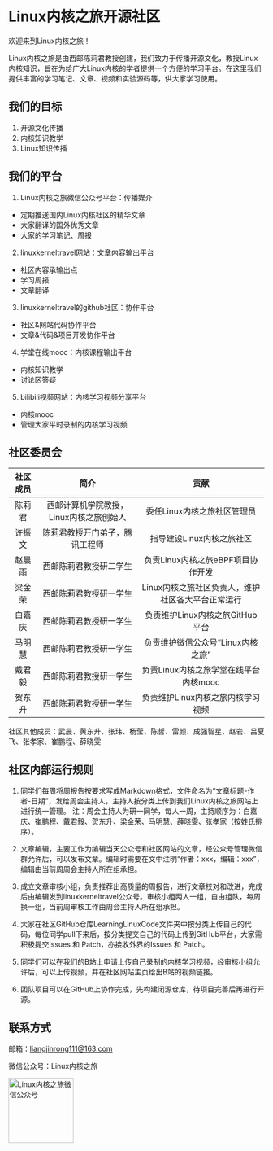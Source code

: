 # Linux内核之旅开源社区

欢迎来到Linux内核之旅！

Linux内核之旅是由西邮陈莉君教授创建，我们致力于传播开源文化，教授Linux内核知识，旨在为给广大Linux内核的学者提供一个方便的学习平台。在这里我们提供丰富的学习笔记、文章、视频和实验源码等，供大家学习使用。

## 我们的目标
1. 开源文化传播
2. 内核知识教学
3. Linux知识传播

## 我们的平台
1. Linux内核之旅微信公众号平台：传播媒介
- 定期推送国内Linux内核社区的精华文章
- 大家翻译的国外优秀文章
- 大家的学习笔记、周报
2. linuxkerneltravel网站：文章内容输出平台
- 社区内容承输出点
- 学习周报
- 文章翻译
3. linuxkerneltravel的github社区：协作平台
- 社区&网站代码协作平台
- 文章&代码&项目开发协作平台
4. 学堂在线mooc：内核课程输出平台
- 内核知识教学
- 讨论区答疑
5. bilibili视频网站：内核学习视频分享平台
- 内核mooc
- 管理大家平时录制的内核学习视频

## 社区委员会

| 社区成员 |                  简介                   |                       贡献                        |
| :------: | :-------------------------------------: | :-----------------------------------------------: |
|  陈莉君  | 西邮计算机学院教授，Linux内核之旅创始人 |            委任Linux内核之旅社区管理员            |
|  许振文  |     陈莉君教授开门弟子，腾讯工程师      |             指导建设Linux内核之旅社区             |
|  赵晨雨  |         西邮陈莉君教授研二学生          |         负责Linux内核之旅eBPF项目协作开发         |
|  梁金荣  |         西邮陈莉君教授研一学生          | Linux内核之旅社区负责人，维护社区各大平台正常运行 |
|  白嘉庆  |         西邮陈莉君教授研一学生          |          负责维护Linux内核之旅GitHub平台          |
|  马明慧  |         西邮陈莉君教授研一学生          |         负责维护微信公众号“Linux内核之旅”         |
|  戴君毅  |         西邮陈莉君教授研一学生          |       负责Linux内核之旅学堂在线平台内核mooc       |
|  贺东升  |         西邮陈莉君教授研一学生          |         负责维护Linux内核之旅内核学习视频         |

社区其他成员：武晨、黄东升、张玮、杨莹、陈哲、雷颜、成强智星、赵岩、吕夏飞、张孝家、崔鹏程、薛晓雯

## 社区内部运行规则

1. 同学们每周将周报告按要求写成Markdown格式，文件命名为“文章标题-作者-日期”，发给周会主持人，主持人按分类上传到我们Linux内核之旅网站上进行统一管理。
注：周会主持人为研一同学，每人一周，主持顺序为：白嘉庆、崔鹏程、戴君毅、贺东升、梁金荣、马明慧、薛晓雯、张孝家（按姓氏排序）。

2. 文章编辑，主要工作为编辑当天公众号和社区网站的文章，经公众号管理微信群允许后，可以发布文章。编辑时需要在文中注明“作者：xxx，编辑：xxx”，编辑由当前周周会主持人所在组承担。

3. 成立文章审核小组，负责推荐出高质量的周报告，进行文章校对和改进，完成后由编辑发到linuxkerneltravel公众号。审核小组两人一组，自由组队，每周换一组，当前周审核工作由周会主持人所在组承担。

4. 大家在社区GitHub仓库LearningLinuxCode文件夹中按分类上传自己的代码，每位同学pull下来后，按分类提交自己的代码上传到GitHub平台，大家需积极提交Issues 和 Patch，亦接收外界的Issues 和 Patch。

5. 同学们可以在我们的B站上申请上传自己录制的内核学习视频，经审核小组允许后，可以上传视频，并在社区网站主页给出B站的视频链接。

6. 团队项目可以在GitHub上协作完成，先构建闭源仓库，待项目完善后再进行开源。


## 联系方式
邮箱：liangjinrong111@163.com


微信公众号：Linux内核之旅

<p> <img src='http://ww1.sinaimg.cn/large/005NFTS2ly1gdomzdbh19j3094091myj.jpg' alt='Linux内核之旅微信公众号' width='128' height='128'></p>
